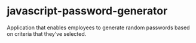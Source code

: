 # javascript-password-generator
Application that enables employees to generate random passwords based on criteria that they’ve selected.

